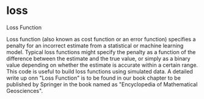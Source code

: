 # loss
Loss Function 

Loss function (also known as cost function or an error function) specifies a penalty for an incorrect estimate from a statistical or machine learning model. Typical loss functions might specify the penalty as a function of the difference between the estimate and the true value, or simply as a binary value depending on whether the estimate is accurate within a certain range. 
This code is useful to build loss functions using simulated data. A detailed write up onn "Loss Function" is to be found in our book chapter to be published by Springer in the book named as "Encyclopedia of Mathematical Geosciences". 
